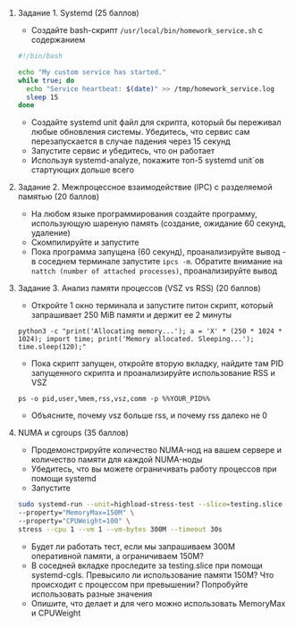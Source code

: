 1. Задание 1. Systemd (25 баллов)

    - Создайте bash-скрипт `/usr/local/bin/homework_service.sh` с содержанием
   ```bash
   #!/bin/bash
   
   echo "My custom service has started."
   while true; do
     echo "Service heartbeat: $(date)" >> /tmp/homework_service.log
     sleep 15
   done
   ```
    - Создайте systemd unit файл для скрипта, который бы переживал любые обновления системы. Убедитесь, что сервис сам
      перезапускается в случае падения через 15 секунд
    - Запустите сервис и убедитесь, что он работает
    - Используя systemd-analyze, покажите топ-5 systemd unit`ов стартующих дольше всего

2. Задание 2. Межпроцессное взаимодействие (IPC) с разделяемой памятью (20 баллов)

    - На любом языке программирования создайте программу, использующую шареную память (создание, ожидание 60 секунд,
      удаление)
    - Скомпилируйте и запустите
    - Пока программа запущена (60 секунд), проанализируйте вывод - в соседнем терминале запустите `ipcs -m`. Обратите
      внимание на `nattch (number of attached processes)`, проанализируйте вывод

3. Задание 3. Анализ памяти процессов (VSZ vs RSS) (20 баллов)

    - Откройте 1 окно терминала и запустите питон скрипт, который запрашивает 250 MiB памяти и держит ее 2 минуты

   `python3 -c "print('Allocating memory...'); a = 'X' * (250 * 1024 * 1024); import time; print('Memory allocated. Sleeping...'); time.sleep(120);"`

    - Пока скрипт запущен, откройте вторую вкладку, найдите там PID запущенного скрипта и проанализируйте использование
      RSS и VSZ

   `ps -o pid,user,%mem,rss,vsz,comm -p %%YOUR_PID%%`

    - Объясните, почему vsz больше rss, и почему rss далеко не 0

4. NUMA и cgroups (35 баллов)

    - Продемонстрируйте количество NUMA-нод на вашем сервере и количество памяти для каждой NUMA-ноды
    - Убедитесь, что вы можете ограничивать работу процессов при помощи systemd
    - Запустите
   ```bash
   sudo systemd-run --unit=highload-stress-test --slice=testing.slice \
   --property="MemoryMax=150M" \
   --property="CPUWeight=100" \
   stress --cpu 1 --vm 1 --vm-bytes 300M --timeout 30s
   ```
    - Будет ли работать тест, если мы запрашиваем 300М оперативной памяти, а ограничиваем 150М?
    - В соседней вкладке проследите за testing.slice при помощи systemd-cgls. Превысило ли использование памяти 150М?
      Что происходит с процессом при превышении? Попробуйте использовать разные значения
    - Опишите, что делает и для чего можно использовать MemoryMax и CPUWeight
   
   